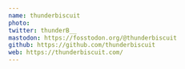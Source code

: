 ```yaml
---
name: thunderbiscuit
photo:
twitter: thunderB__
mastodon: https://fosstodon.org/@thunderbiscuit
github: https://github.com/thunderbiscuit
web: https://thunderbiscuit.com/
---
```

